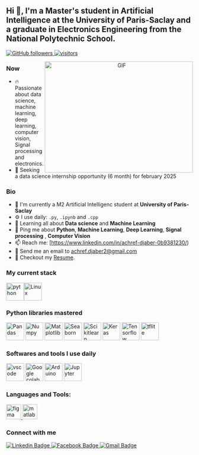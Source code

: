 ##  Hi 👋, I'm a Master's student in Artificial Intelligence at the University of Paris-Saclay and a graduate in Electronics Engineering from the National Polytechnic School.
<p align="left">
  <a href="https://github.com/Achrefdjaber?tab=followers">
    <img alt="GitHub followers" src="https://img.shields.io/github/followers/Achrefdjaber?color=green&logo=github">
  </a>
  <a href="https://github.com/Achrefdjaber/">
    <img src="https://komarev.com/ghpvc/?username=Achrefdjaber" alt="visitors" />
  </a>
  
</p>
<a target="_blank" align="center">
  <img align="right" top="500" height="300" width="400" alt="GIF" src="https://media.giphy.com/media/SWoSkN6DxTszqIKEqv/giphy.gif">
</a>

### Now
- :fire: Passionate about data science, machine learning, deep learning, computer vision, Signal processing and electronics.
- :calendar: Seeking a data science internship opportunity (6 month) for february 2025

### Bio
- 🏢 I'm currently a M2  Artificial Intelligenc  student at **University of Paris-Saclay**
- ⚙️ I use daily: `.py`, `.ipynb` and `.cpp`
- 🌱 Learning all about **Data science** and **Machine Learning**
- 💬 Ping me about **Python**, **Machine Learning**, **Deep Learning**,  **Signal processing** , **Computer Vision** 
- 📫 Reach me: [https://www.linkedin.com/in/achref-djaber-0b9381230/)
- :email: Send me an email to achref.djaber2@gmail.com
- 📝 Checkout my [Resume](./file/mon-cv.pdf).

### My current stack
<img height="48" src="https://upload.wikimedia.org/wikipedia/commons/c/c3/Python-logo-notext.svg" alt="python"><img height="48" src="https://upload.wikimedia.org/wikipedia/commons/3/35/Tux.svg" alt="Linux">

### Python libraries mastered
<img height="48" src="https://upload.wikimedia.org/wikipedia/commons/thumb/2/22/Pandas_mark.svg/langfr-800px-Pandas_mark.svg.png" alt="Pandas"> <img height="48" src="https://upload.wikimedia.org/wikipedia/commons/3/31/NumPy_logo_2020.svg" alt="Numpy"> <img height="48" src="https://upload.wikimedia.org/wikipedia/commons/0/01/Created_with_Matplotlib-logo.svg" alt="Matplotlib"> <img height="48" src="https://user-images.githubusercontent.com/315810/92161415-9e357100-edfe-11ea-917d-f9e33fd60741.png" alt="Seaborn"> <img height="48" src="https://upload.wikimedia.org/wikipedia/commons/0/05/Scikit_learn_logo_small.svg" alt="Scikitlearn"> <img height="48" src="https://upload.wikimedia.org/wikipedia/commons/a/ae/Keras_logo.svg" alt="Keras"> <img height="48" src="https://upload.wikimedia.org/wikipedia/commons/2/2d/Tensorflow_logo.svg" alt="Tensorflow"> <img height="48" src="https://devzone.nordicsemi.com/cfs-filesystemfile/__key/communityserver-components-secureimagefileviewer/communityserver-blogs-components-weblogfiles-00-00-00-00-04/tensorflow_2D00_lite_2D00_logo_2D00_social.png_2D00_1060x400x2.png?_=637912379821557228" alt="tflite"> 

### Softwares and tools I use daily
<img height="48" src="https://upload.wikimedia.org/wikipedia/commons/9/9a/Visual_Studio_Code_1.35_icon.svg" alt="vscode">  <img height="48" src="https://upload.wikimedia.org/wikipedia/commons/d/d0/Google_Colaboratory_SVG_Logo.svg" alt="Google colab"> <img height="48" src="https://content.arduino.cc/brand/arduino-color.svg" alt="Arduino"> <img height="48" src="https://upload.wikimedia.org/wikipedia/commons/3/38/Jupyter_logo.svg" alt="Jupyter">

### Languages and Tools:
<p align="left"> <a href="https://www.figma.com/" target="_blank" rel="noreferrer"> <img src="https://www.vectorlogo.zone/logos/figma/figma-icon.svg" alt="figma" width="40" height="40"/> </a> <a href="https://www.mathworks.com/" target="_blank" rel="noreferrer"> <img src="https://upload.wikimedia.org/wikipedia/commons/2/21/Matlab_Logo.png" alt="matlab" width="40" height="40"/> </a> </p>


### Connect with me
<div id="social-media" style="text-align:left">
    <a href="https://www.linkedin.com/in/achref-djaber-0b9381230/">
        <img src="https://img.shields.io/badge/linkedin-%230077B5.svg?&style=for-the-badge&logo=linkedin&logoColor=white" alt="Linkedin Badge">
    </a>
    <a href="https://web.facebook.com/profile.php?id=100004097532754">
        <img src="https://img.shields.io/badge/Facebook-blue?style=for-the-badge&logo=facebook&logoColor=white" alt="Facebook Badge"/>
    </a>
    <a href="mailto:achrefdjaber2@gmail.com"> <img src="https://img.shields.io/badge/gmail-red?style=for-the-badge&logo=gmail&logoColor=white" alt="Gmail Badge"/></a>
</div>

